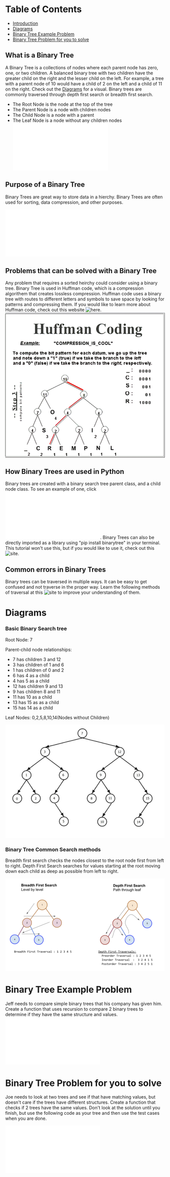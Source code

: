 # Table of Contents
- [Introduction](#Introduction)
- [Diagrams](#Diagrams)
- [Binary Tree Example Problem](#Binary-Tree-Example-Problem)
- [Binary Tree Problem for you to solve](#Binary-Tree-Problem-for-you-to-solve)

## What is a Binary Tree
A Binary Tree is a collections of nodes where each parent node has zero, one, or two children. A balanced binary tree with two children have the greater child on the right and the lesser child on the left. For example, a tree with a parent node of 10 would have a child of 2 on the left and a child of 11 on the right. Check out the [Diagrams](#Diagrams) for a visual. Binary trees are commonly traversed through depth first search or breadth first search.

- The Root Node is the node at the top of the tree
- The Parent Node is a node with children nodes
- The Child Node is a node with a parent
- The Leaf Node is a node without any children nodes
 ![Code example of a BinaryTree](Tree.py)

## Purpose of a Binary Tree
Binary Trees are great way to store data in a hierchy. Binary Trees are often used for sorting, data compression, and other purposes. 

![Code example](TreeIntroduction.py)


## Problems that can be solved with a Binary Tree
Any problem that requires a sorted heirchy could consider using a binary tree. Binary Tree is used in Huffman code, which is a compression algorithem that creates lossless compression. Huffman code uses a binary tree with routes to different letters and symbols to save space by looking for patterns and compressing them. If you would like to learn more about Huffman code, check out this website ![here](https://www.geeksforgeeks.org/huffman-coding-greedy-algo-3/).
![Huffman Code(https://th.bing.com/th/id/R.b44993ee9afd517675298f5e01461662?rik=sQSObPQEiZcFzw&riu=http%3a%2f%2fi.stack.imgur.com%2f1fEJE.png&ehk=pzt1wIyP22t8MJoAS2KWuT9U55Y1TLDCRWZI%2fuRqyzk%3d&risl=&pid=ImgRaw&r=0&sres=1&sresct=1))](huffmanCode.png)

## How Binary Trees are used in Python
Binary trees are created with a binary search tree parent class, and a child node class. To see an example of one, click ![here](Tree.py). Binary Trees can also be directly imported as a library using "pip install binarytree" in your terminal. This tutorial won't use this, but if you would like to use it, check out this ![site](https://www.geeksforgeeks.org/binarytree-module-in-python/).

## Common errors in Binary Trees
Binary trees can be traversed in multiple ways. It can be easy to get confused and not traverse in the proper way. Learn the following methods of traversal at this ![site](https://www.geeksforgeeks.org/tree-traversals-inorder-preorder-and-postorder/) to improve your understanding of them. 


# Diagrams

### Basic Binary Search tree
Root Node: 7

Parent-child node relationships: 
- 7 has children 3 and 12
- 3 has children of 1 and 6
- 1 has children of 0 and 2
- 6 has 4 as a child
- 4 has 5 as a child
- 12 has children 9 and 13
- 9 has children 8 and 11
- 11 has 10 as a child
- 13 has 15 as as a child
- 15 has 14 as a child

Leaf Nodes: 0,2,5,8,10,14(Nodes without Children)

![Binary Search Tree Example](Tree.jpg)

### Binary Tree Common Search methods

Breadth first search checks the nodes closest to the root node first from left to right. Depth First Search searches for values starting at the root moving down each child as deep as possible from left to right. 

![Breadth First Search and Depth First Search(https://i.imgur.com/bfitrJw.png)](tree2.png)


# Binary Tree Example Problem

Jeff needs to compare simple binary trees that his company has given him. Create a function that uses recursion to compare 2 binary trees to determine if they have the same structure and values. ![Code Solution](TreeExample.py)


# Binary Tree Problem for you to solve
Joe needs to look at two trees and see if that have matching values, but doesn't care if the trees have different structures. Create a function that checks if 2 trees have the same values. Don't look at the solution until you finish, but use the following code as your tree and then use the test cases when you are done.

![Code Solution](TreeProblem.py)